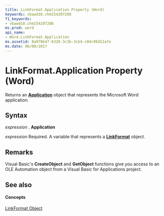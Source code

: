 ```yaml
---
title: LinkFormat.Application Property (Word)
keywords: vbawd10.chm154207208
f1_keywords:
- vbawd10.chm154207208
ms.prod: word
api_name:
- Word.LinkFormat.Application
ms.assetid: 8a078b47-6320-3c3b-3cb4-c04c96d12afe
ms.date: 06/08/2017
---
```



# LinkFormat.Application Property (Word)

Returns an  **[Application](Word.Application.md)** object that represents the Microsoft Word application.


## Syntax

 _expression_ . **Application**

 _expression_ Required. A variable that represents a **[LinkFormat](Word.LinkFormat.md)** object.


## Remarks

Visual Basic's  **CreateObject** and **GetObject** functions give you access to an OLE Automation object from a Visual Basic for Applications project.


## See also


#### Concepts


[LinkFormat Object](Word.LinkFormat.md)


